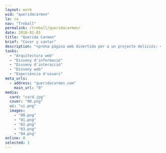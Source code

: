 ```yaml
---
layout: work
wid: "queridacarmen"
la: ca
nav: "Treball"
permalink: /treball/queridacarmen/
date: 2010-01-01
title: "Querida Carmen"
brief: "Cocer y cantar"
description: "<p>Una pàgina web divertida per a un projecte deliciós: <em>Querida Carmen</em> vol que cuinis menys i mengis millor.</p>"
tasks:
  - "Arquitectura web"
  - "Disseny d'informació"
  - "Disseny d'interacció"
  - "Disseny web"
  - "Experiència d'usuari"
meta_urls:
  - address: "queridacarmen.com"
    main_url: "0"
media:
  card: "card.jpg"
  cover: "00.png"
  ui: "ui.png"
  images:
    - "00.png"
    - "01.png"
    - "02.png"
    - "03.png"
    - "04.png"
online: 0
selected: 1
---
```

